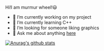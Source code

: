 Hi!I am murmur wheel!😃

- 🔭 I’m currently working on my project
- 🌱 I’m currently learning C++ 
- 👯 I’m looking for someone liking graphics
- 💬 Ask me about anything [here](https://github.com/murmur-wheel/wheel-wheel/issues)

[![Anurag's github stats](https://github-readme-stats.vercel.app/api?username=murmur-wheel&count_private=true&show_icons=true&theme=radical)](https://github.com/anuraghazra/github-readme-stats)
